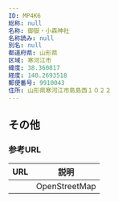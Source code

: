 ```yaml
---
ID: MP4K6
総称: null
名称: 御嶽・小森神社
名称読み: null
別名: null
都道府県: 山形県
区域: 寒河江市
緯度: 38.360817
経度: 140.2693518
郵便番号: 9910043
住所: 山形県寒河江市島島西１０２２
---
```


## その他

### 参考URL

| URL | 説明          |
| --- | ------------- |
|     | OpenStreetMap |
